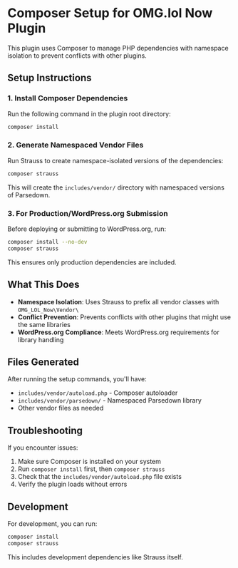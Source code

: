# Composer Setup for OMG.lol Now Plugin

This plugin uses Composer to manage PHP dependencies with namespace isolation to prevent conflicts with other plugins.

## Setup Instructions

### 1. Install Composer Dependencies

Run the following command in the plugin root directory:

```bash
composer install
```

### 2. Generate Namespaced Vendor Files

Run Strauss to create namespace-isolated versions of the dependencies:

```bash
composer strauss
```

This will create the `includes/vendor/` directory with namespaced versions of Parsedown.

### 3. For Production/WordPress.org Submission

Before deploying or submitting to WordPress.org, run:

```bash
composer install --no-dev
composer strauss
```

This ensures only production dependencies are included.

## What This Does

- **Namespace Isolation**: Uses Strauss to prefix all vendor classes with `OMG_LOL_Now\Vendor\`
- **Conflict Prevention**: Prevents conflicts with other plugins that might use the same libraries
- **WordPress.org Compliance**: Meets WordPress.org requirements for library handling

## Files Generated

After running the setup commands, you'll have:
- `includes/vendor/autoload.php` - Composer autoloader
- `includes/vendor/parsedown/` - Namespaced Parsedown library
- Other vendor files as needed

## Troubleshooting

If you encounter issues:

1. Make sure Composer is installed on your system
2. Run `composer install` first, then `composer strauss`
3. Check that the `includes/vendor/autoload.php` file exists
4. Verify the plugin loads without errors

## Development

For development, you can run:

```bash
composer install
composer strauss
```

This includes development dependencies like Strauss itself. 